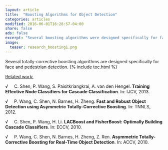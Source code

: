 ```yaml
---
layout: article
title:  "Boosting Algorithms for Object Detection"
categories: articles
modified: 2016-06-01T16:28:57-04:00
share: false
ads: false
excerpt: "Several boosting algorithms were designed specifically for fast object detection. Our studies on boosting algorithms were from a new perspective, i.e., the dual formation of boosting algorithms."
image:
  teaser: research_boosting1.png
---
```


Several totally-corrective boosting algorithms are designed specifically for face and pedestrian detection. 
{% include toc.html %}

<u>Related work:</u>

&radic; &nbsp; &nbsp; C. Shen, P. Wang, S. Paisitkriangkrai, A. van den Hengel. **Training Effective Node Classifiers for Cascade Classification**. In: IJCV, 2013.

&radic; &nbsp; &nbsp; P. Wang, C. Shen, N. Barnes, H. Zheng. **Fast and Robust Object Detection using Asymmetric Totally-Corrective Boosting**. In: TNNLS, 2012.

&radic; &nbsp; &nbsp; C. Shen, P. Wang, H. Li. **LACBoost and FisherBoost: Optimally Building Cascade Classifiers**. In: ECCV, 2010.

&radic; &nbsp; &nbsp; P. Wang, C. Shen, N. Barnes, H. Zheng, Z. Ren. **Asymmetric Totally-Corrective Boosting for Real-Time Object Detection**. In: ACCV, 2010.